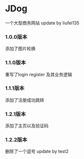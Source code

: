 # JDog
一个大型商务网站 update by liufei135
### 1.0.0版本
  添加了图片轮换      
### 1.1.0版本
重写了login register 及其业务逻辑
### 1.1.1版本    
添加了注册成功跳转        
### 1.2.1版本      
添加了主页以及验证码
### 1.2.2版本
删除了一个逗号
update by test2